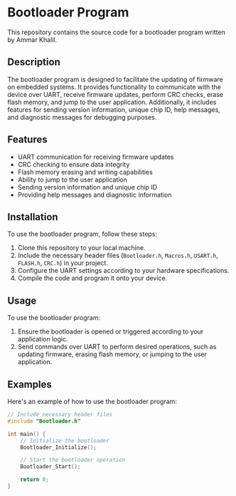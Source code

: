# Bootloader Program

This repository contains the source code for a bootloader program written by Ammar Khalil.

## Description

The bootloader program is designed to facilitate the updating of firmware on embedded systems. It provides functionality to communicate with the device over UART, receive firmware updates, perform CRC checks, erase flash memory, and jump to the user application. Additionally, it includes features for sending version information, unique chip ID, help messages, and diagnostic messages for debugging purposes.

## Features

- UART communication for receiving firmware updates
- CRC checking to ensure data integrity
- Flash memory erasing and writing capabilities
- Ability to jump to the user application
- Sending version information and unique chip ID
- Providing help messages and diagnostic information

## Installation

To use the bootloader program, follow these steps:

1. Clone this repository to your local machine.
2. Include the necessary header files (`Bootloader.h`, `Macros.h`, `USART.h`, `FLASH.h`, `CRC.h`) in your project.
3. Configure the UART settings according to your hardware specifications.
4. Compile the code and program it onto your device.

## Usage

To use the bootloader program:

1. Ensure the bootloader is opened or triggered according to your application logic.
2. Send commands over UART to perform desired operations, such as updating firmware, erasing flash memory, or jumping to the user application.

## Examples

Here's an example of how to use the bootloader program:

```c
// Include necessary header files
#include "Bootloader.h"

int main() {
    // Initialize the bootloader
    Bootloader_Initialize();

    // Start the bootloader operation
    Bootloader_Start();

    return 0;
}
